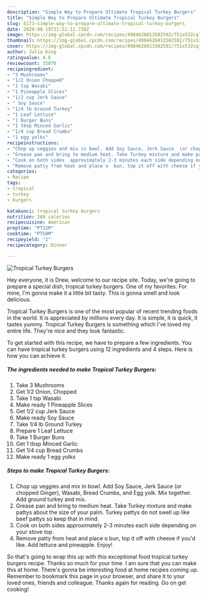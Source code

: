 ```yaml
---
description: "Simple Way to Prepare Ultimate Tropical Turkey Burgers"
title: "Simple Way to Prepare Ultimate Tropical Turkey Burgers"
slug: 6173-simple-way-to-prepare-ultimate-tropical-turkey-burgers
date: 2020-08-19T21:51:11.736Z
image: https://img-global.cpcdn.com/recipes/4984626811502592/751x532cq70/tropical-turkey-burgers-recipe-main-photo.jpg
thumbnail: https://img-global.cpcdn.com/recipes/4984626811502592/751x532cq70/tropical-turkey-burgers-recipe-main-photo.jpg
cover: https://img-global.cpcdn.com/recipes/4984626811502592/751x532cq70/tropical-turkey-burgers-recipe-main-photo.jpg
author: Julia King
ratingvalue: 4.6
reviewcount: 35870
recipeingredient:
- "3 Mushrooms"
- "1/2 Onion Chopped"
- "1 tsp Wasabi"
- "1 Pineapple Slices"
- "1/2 cup Jerk Sauce"
- " Soy Sauce"
- "1/4 lb Ground Turkey"
- "1 Leaf Lettuce"
- "1 Burger Buns"
- "1 tbsp Minced Garlic"
- "1/4 cup Bread Crumbs"
- "1 egg yolks"
recipeinstructions:
- "Chop up veggies and mix in bowl. Add Soy Sauce, Jerk Sauce  (or chopped Ginger), Wasabi, Bread Crumbs, and Egg yolk. Mix together. Add ground turkey and mix."
- "Grease pan and bring to medium heat. Take Turkey mixture and make pattys about the size of your palm. Turkey pattys do not swell up like beef pattys so keep that in mind."
- "Cook on both sides  approximately 2-3 minutes each side depending on your stove top."
- "Remove patty from heat and place o  bun, top it off with cheese if you&#39;d like. Add lettuce and pineapple. Enjoy!"
categories:
- Recipe
tags:
- tropical
- turkey
- burgers

katakunci: tropical turkey burgers 
nutrition: 269 calories
recipecuisine: American
preptime: "PT32M"
cooktime: "PT58M"
recipeyield: "1"
recipecategory: Dinner

---
```



![Tropical Turkey Burgers](https://img-global.cpcdn.com/recipes/4984626811502592/751x532cq70/tropical-turkey-burgers-recipe-main-photo.jpg)

Hey everyone, it is Drew, welcome to our recipe site. Today, we're going to prepare a special dish, tropical turkey burgers. One of my favorites. For mine, I'm gonna make it a little bit tasty. This is gonna smell and look delicious.



Tropical Turkey Burgers is one of the most popular of recent trending foods in the world. It is appreciated by millions every day. It is simple, it is quick, it tastes yummy. Tropical Turkey Burgers is something which I've loved my entire life. They're nice and they look fantastic.


To get started with this recipe, we have to prepare a few ingredients. You can have tropical turkey burgers using 12 ingredients and 4 steps. Here is how you can achieve it.

<!--inarticleads1-->

##### The ingredients needed to make Tropical Turkey Burgers:

1. Take 3 Mushrooms
1. Get 1/2 Onion, Chopped
1. Take 1 tsp Wasabi
1. Make ready 1 Pineapple Slices
1. Get 1/2 cup Jerk Sauce
1. Make ready  Soy Sauce
1. Take 1/4 lb Ground Turkey
1. Prepare 1 Leaf Lettuce
1. Take 1 Burger Buns
1. Get 1 tbsp Minced Garlic
1. Get 1/4 cup Bread Crumbs
1. Make ready 1 egg yolks




<!--inarticleads2-->

##### Steps to make Tropical Turkey Burgers:

1. Chop up veggies and mix in bowl. Add Soy Sauce, Jerk Sauce  (or chopped Ginger), Wasabi, Bread Crumbs, and Egg yolk. Mix together. Add ground turkey and mix.
1. Grease pan and bring to medium heat. Take Turkey mixture and make pattys about the size of your palm. Turkey pattys do not swell up like beef pattys so keep that in mind.
1. Cook on both sides  approximately 2-3 minutes each side depending on your stove top.
1. Remove patty from heat and place o  bun, top it off with cheese if you&#39;d like. Add lettuce and pineapple. Enjoy!




So that's going to wrap this up with this exceptional food tropical turkey burgers recipe. Thanks so much for your time. I am sure that you can make this at home. There's gonna be interesting food at home recipes coming up. Remember to bookmark this page in your browser, and share it to your loved ones, friends and colleague. Thanks again for reading. Go on get cooking!
